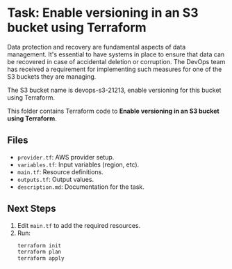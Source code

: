 # Task: Enable versioning in an S3 bucket using Terraform

Data protection and recovery are fundamental aspects of data management.
It's essential to have systems in place to ensure that data can be recovered in case of accidental deletion or corruption.
The DevOps team has received a requirement for implementing such measures for one of the S3 buckets they are managing.

The S3 bucket name is devops-s3-21213, enable versioning for this bucket using Terraform.



This folder contains Terraform code to **Enable versioning in an S3 bucket using Terraform**.

## Files
- `provider.tf`: AWS provider setup.
- `variables.tf`: Input variables (region, etc).
- `main.tf`: Resource definitions.
- `outputs.tf`: Output values.
- `description.md`: Documentation for the task.

## Next Steps
1. Edit `main.tf` to add the required resources.
2. Run:
   ```bash
   terraform init
   terraform plan
   terraform apply
   ```
